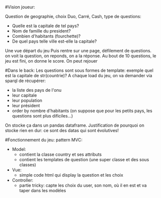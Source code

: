 #Vision joueur:

Question de geographie, choix Duo, Carré, Cash, type de questions:
* Quelle est la capitale de tel pays?
* Nom de famille du president?
* Combien d'habitants (fourchette)?
* De quel pays telle ville est-elle la capitale?

Une vue départ du jeu
Puis rentre sur une page, défilement de questions. on voit la question, on reponds, on a la réponse.
Au bout de 10 questions, le jeu est fini, on donne le score.
On peut rejouer

#Dans le back:
Les questions sont sous formes de template: exemple quel est la capitale de str(countrie)?
A chaque load du jeu, on va demander via sparql de récupérer:
* la liste des pays de l'onu
* leur capitale
* leur population
* leur président
* order by nombre d'habitants (on suppose que pour les petits pays, les questions sont plus dificiles...)

On stocke ça dans un pandas dataframe. 
Justification de pourquoi on stocke rien en dur: ce sont des datas qui sont évolutives!


#Fonctionnement du jeu:
pattern MVC:
* Model: 
  * contient la classe country et ses attributs
  * contient les templates de question (une super classe et des sous classes)
* Vue:
  * simple code html qui display la question et les choix
* Controller:
  * partie tricky: capte les choix du user, son nom, où il en est et va taper dans les modèles



